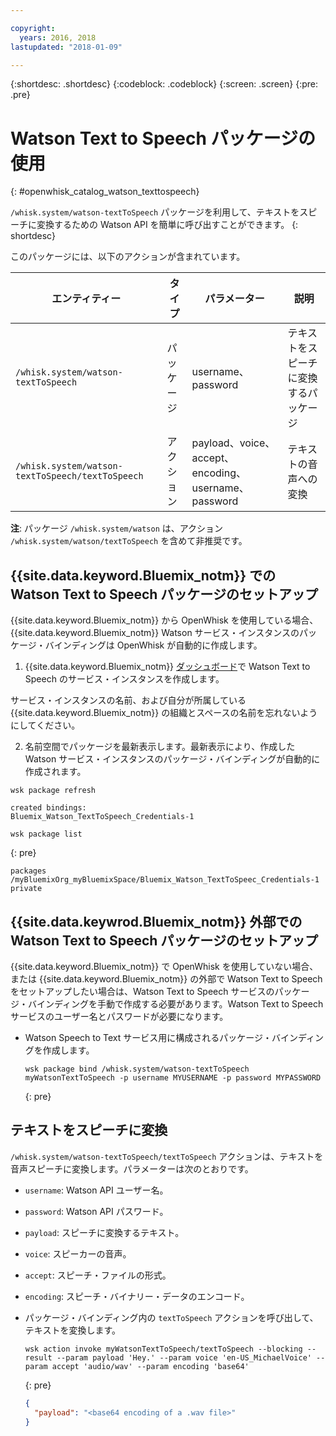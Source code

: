 ```yaml
---

copyright:
  years: 2016, 2018
lastupdated: "2018-01-09"

---
```


{:shortdesc: .shortdesc}
{:codeblock: .codeblock}
{:screen: .screen}
{:pre: .pre}

# Watson Text to Speech パッケージの使用
{: #openwhisk_catalog_watson_texttospeech}

`/whisk.system/watson-textToSpeech` パッケージを利用して、テキストをスピーチに変換するための Watson API を簡単に呼び出すことができます。
{: shortdesc}

このパッケージには、以下のアクションが含まれています。

| エンティティー | タイプ | パラメーター| 説明 |
| --- | --- | --- | --- |
| `/whisk.system/watson-textToSpeech` | パッケージ| username、password| テキストをスピーチに変換するパッケージ|
| `/whisk.system/watson-textToSpeech/textToSpeech` | アクション | payload、voice、accept、encoding、username、password| テキストの音声への変換|

**注**: パッケージ `/whisk.system/watson` は、アクション `/whisk.system/watson/textToSpeech` を含めて非推奨です。

## {{site.data.keyword.Bluemix_notm}} での Watson Text to Speech パッケージのセットアップ

{{site.data.keyword.Bluemix_notm}} から OpenWhisk を使用している場合、{{site.data.keyword.Bluemix_notm}} Watson サービス・インスタンスのパッケージ・バインディングは OpenWhisk が自動的に作成します。

1. {{site.data.keyword.Bluemix_notm}} [ダッシュボード](http://console.ng.Bluemix.net)で Watson Text to Speech のサービス・インスタンスを作成します。
  
  サービス・インスタンスの名前、および自分が所属している {{site.data.keyword.Bluemix_notm}} の組織とスペースの名前を忘れないようにしてください。
  
2. 名前空間でパッケージを最新表示します。最新表示により、作成した Watson サービス・インスタンスのパッケージ・バインディングが自動的に作成されます。
  ```
  wsk package refresh
  ```
  
  ```
  created bindings:
  Bluemix_Watson_TextToSpeech_Credentials-1
  ```
  
  ```
  wsk package list
  ```
  {: pre}
  
  ```
  packages
  /myBluemixOrg_myBluemixSpace/Bluemix_Watson_TextToSpeec_Credentials-1 private
  ```
  
  
## {{site.data.keywrod.Bluemix_notm}} 外部での Watson Text to Speech パッケージのセットアップ

{{site.data.keyword.Bluemix_notm}} で OpenWhisk を使用していない場合、または {{site.data.keyword.Bluemix_notm}} の外部で Watson Text to Speech をセットアップしたい場合は、Watson Text to Speech サービスのパッケージ・バインディングを手動で作成する必要があります。Watson Text to Speech サービスのユーザー名とパスワードが必要になります。

- Watson Speech to Text サービス用に構成されるパッケージ・バインディングを作成します。
  
  ```
  wsk package bind /whisk.system/watson-textToSpeech myWatsonTextToSpeech -p username MYUSERNAME -p password MYPASSWORD
  ```
  {: pre}
  

## テキストをスピーチに変換

`/whisk.system/watson-textToSpeech/textToSpeech` アクションは、テキストを音声スピーチに変換します。パラメーターは次のとおりです。

- `username`: Watson API ユーザー名。
- `password`: Watson API パスワード。
- `payload`: スピーチに変換するテキスト。
- `voice`: スピーカーの音声。
- `accept`: スピーチ・ファイルの形式。
- `encoding`: スピーチ・バイナリー・データのエンコード。


- パッケージ・バインディング内の `textToSpeech` アクションを呼び出して、テキストを変換します。
  
  ```
  wsk action invoke myWatsonTextToSpeech/textToSpeech --blocking --result --param payload 'Hey.' --param voice 'en-US_MichaelVoice' --param accept 'audio/wav' --param encoding 'base64'
  ```
  {: pre}
  
  ```json
  {
    "payload": "<base64 encoding of a .wav file>"
  }
  ```
  
